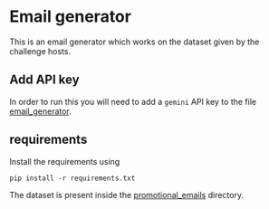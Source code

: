 # Email generator

This is an email generator which works on the dataset given by the challenge hosts. 

## Add API key

In order to run this you will need to add a `gemini` API key to the file [email_generator](./Email_generator/email_generator.py).

## requirements

Install the requirements using

    pip install -r requirements.txt


The dataset is present inside the [promotional_emails](./Email_generator/promotional_emails) directory.
